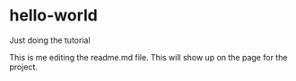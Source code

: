 # hello-world
Just doing the tutorial

This is me editing the readme.md file. This will show up on the page for the project.
